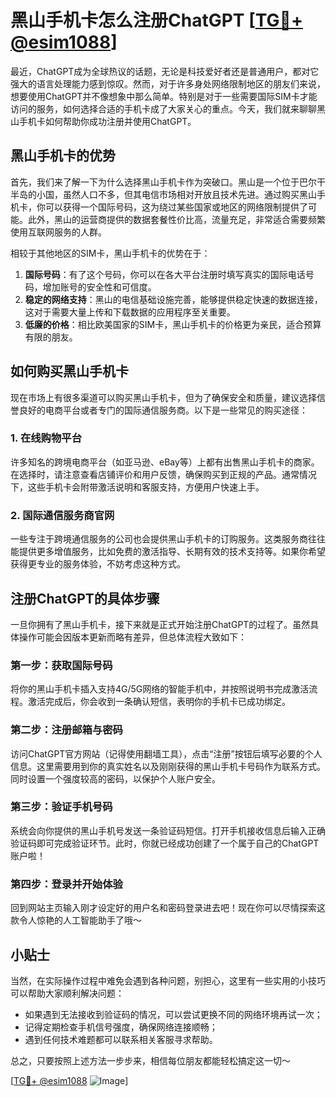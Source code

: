 # 黑山手机卡怎么注册ChatGPT [[TG💪+ @esim1088](https://t.me/s/esim1088)]

最近，ChatGPT成为全球热议的话题，无论是科技爱好者还是普通用户，都对它强大的语言处理能力感到惊叹。然而，对于许多身处网络限制地区的朋友们来说，想要使用ChatGPT并不像想象中那么简单。特别是对于一些需要国际SIM卡才能访问的服务，如何选择合适的手机卡成了大家关心的重点。今天，我们就来聊聊黑山手机卡如何帮助你成功注册并使用ChatGPT。

## 黑山手机卡的优势

首先，我们来了解一下为什么选择黑山手机卡作为突破口。黑山是一个位于巴尔干半岛的小国，虽然人口不多，但其电信市场相对开放且技术先进。通过购买黑山手机卡，你可以获得一个国际号码，这为绕过某些国家或地区的网络限制提供了可能。此外，黑山的运营商提供的数据套餐性价比高，流量充足，非常适合需要频繁使用互联网服务的人群。

相较于其他地区的SIM卡，黑山手机卡的优势在于：

1. **国际号码**：有了这个号码，你可以在各大平台注册时填写真实的国际电话号码，增加账号的安全性和可信度。
2. **稳定的网络支持**：黑山的电信基础设施完善，能够提供稳定快速的数据连接，这对于需要大量上传和下载数据的应用程序至关重要。
3. **低廉的价格**：相比欧美国家的SIM卡，黑山手机卡的价格更为亲民，适合预算有限的朋友。

## 如何购买黑山手机卡

现在市场上有很多渠道可以购买黑山手机卡，但为了确保安全和质量，建议选择信誉良好的电商平台或者专门的国际通信服务商。以下是一些常见的购买途径：

### 1. 在线购物平台

许多知名的跨境电商平台（如亚马逊、eBay等）上都有出售黑山手机卡的商家。在选择时，请注意查看店铺评价和用户反馈，确保购买到正规的产品。通常情况下，这些手机卡会附带激活说明和客服支持，方便用户快速上手。

### 2. 国际通信服务商官网

一些专注于跨境通信服务的公司也会提供黑山手机卡的订购服务。这类服务商往往能提供更多增值服务，比如免费的激活指导、长期有效的技术支持等。如果你希望获得更专业的服务体验，不妨考虑这种方式。

## 注册ChatGPT的具体步骤

一旦你拥有了黑山手机卡，接下来就是正式开始注册ChatGPT的过程了。虽然具体操作可能会因版本更新而略有差异，但总体流程大致如下：

### 第一步：获取国际号码

将你的黑山手机卡插入支持4G/5G网络的智能手机中，并按照说明书完成激活流程。激活完成后，你会收到一条确认短信，表明你的手机卡已成功绑定。

### 第二步：注册邮箱与密码

访问ChatGPT官方网站（记得使用翻墙工具），点击“注册”按钮后填写必要的个人信息。这里需要用到你的真实姓名以及刚刚获得的黑山手机卡号码作为联系方式。同时设置一个强度较高的密码，以保护个人账户安全。

### 第三步：验证手机号码

系统会向你提供的黑山手机号发送一条验证码短信。打开手机接收信息后输入正确验证码即可完成验证环节。此时，你就已经成功创建了一个属于自己的ChatGPT账户啦！

### 第四步：登录并开始体验

回到网站主页输入刚才设定好的用户名和密码登录进去吧！现在你可以尽情探索这款令人惊艳的人工智能助手了哦～

## 小贴士

当然，在实际操作过程中难免会遇到各种问题，别担心，这里有一些实用的小技巧可以帮助大家顺利解决问题：

- 如果遇到无法接收到验证码的情况，可以尝试更换不同的网络环境再试一次；
- 记得定期检查手机信号强度，确保网络连接顺畅；
- 遇到任何技术难题都可以联系相关客服寻求帮助。

总之，只要按照上述方法一步步来，相信每位朋友都能轻松搞定这一切～

[[TG💪+ @esim1088](https://t.me/s/esim1088) ![Image](https://i.postimg.cc/4NQfJmqS/Snipaste-2025-05-13-00-14-12.png)]